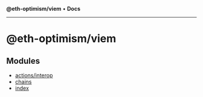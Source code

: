 **@eth-optimism/viem** • **Docs**

***

# @eth-optimism/viem

## Modules

- [actions/interop](actions/interop/README.md)
- [chains](chains/README.md)
- [index](index/README.md)
